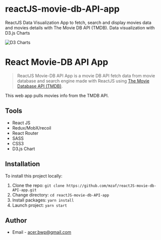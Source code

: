 # reactJS-movie-db-API-app
ReactJS Data Visualization App to fetch, search and display movies data and movies details with The Movie DB API (TMDB). Data visualization with D3.js Charts

![D3 Charts](https://github.com/MZaf/reactJS-movie-db-API-app/blob/main/D3-chart_movieStat.jpg)
# React Movie-DB API App

> ReactJS Movie-DB API App is a movie DB API fetch data from movie database and search engine made with ReactJS using [The Movie Database API (TMDB)](https://developers.themoviedb.org/3).

This web app pulls movies info from the TMDB API.

## Tools

- React JS
- Redux/MobX/recoil
- React Router
- SASS
- CSS3
- D3.js Chart

## Installation

To install this project locally:

1. Clone the repo: `git clone https://github.com/mzaf/reactJS-movie-db-API-app.git`
2. Change directory: `cd reactJS-movie-db-API-app`
3. Install packages: `yarn install`
4. Launch project: `yarn start`

## Author

- Email - [acer.bwp@gmail.com](mailto:acer.bwp@gmail.com)
